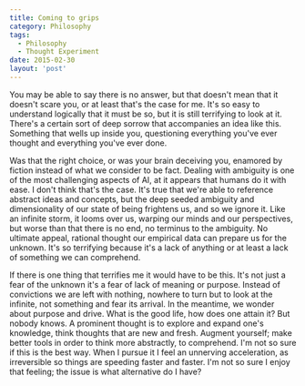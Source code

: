 ```yaml
---
title: Coming to grips
category: Philosophy
tags: 
  - Philosophy
  - Thought Experiment
date: 2015-02-30
layout: 'post'
---
```


You may be able to say there is no answer, but that doesn't mean that
it doesn't scare you, or at least that's the case for me. It's so easy
to understand logically that it must be so, but it is still terrifying
to look at it. There's a certain sort of deep sorrow that accompanies
an idea like this. Something that wells up inside you, questioning
everything you've ever thought and everything you've ever done.

Was that the right choice, or was your brain deceiving you, enamored
by fiction instead of what we consider to be fact. Dealing with
ambiguity is one of the most challenging aspects of AI, at it appears
that humans do it with ease. I don't think that's the case. It's true
that we're able to reference abstract ideas and concepts, but the deep
seeded ambiguity and dimensionality of our state of being frightens
us, and so we ignore it. Like an infinite storm, it looms over us,
warping our minds and our perspectives, but worse than that there is
no end, no terminus to the ambiguity. No ultimate appeal, rational
thought our empirical data can prepare us for the unknown. It's so
terrifying because it's a lack of anything or at least a lack of
something we can comprehend.

If there is one thing that terrifies me it would have to be this. It's
not just a fear of the unknown it's a fear of lack of meaning or
purpose. Instead of convictions we are left with nothing, nowhere to
turn but to look at the infinite, not something and fear its
arrival. In the meantime, we wonder about purpose and drive. What is
the good life, how does one attain it? But nobody knows. A prominent
thought is to explore and expand one's knowledge, think thoughts that
are new and fresh. Augment yourself; make better tools in order to
think more abstractly, to comprehend. I'm not so sure if this is the
best way. When I pursue it I feel an unnerving acceleration, as
irreversible so things are speeding faster and faster. I'm not so sure
I enjoy that feeling; the issue is what alternative do I have?
